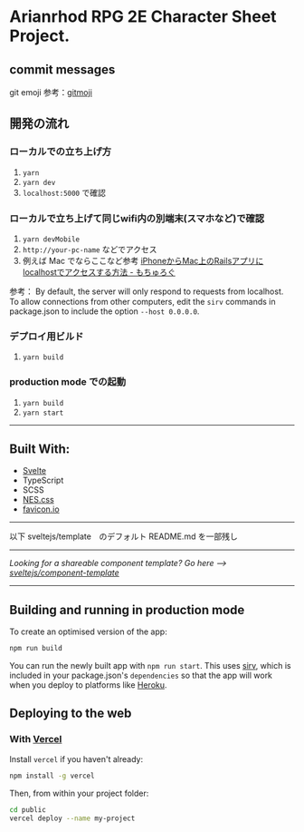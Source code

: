 # Arianrhod RPG 2E Character Sheet Project.

## commit messages
git emoji
参考：[gitmoji](https://gitmoji.carloscuesta.me/)

## 開発の流れ
### ローカルでの立ち上げ方
1. `yarn`
2. `yarn dev`
3. `localhost:5000` で確認

### ローカルで立ち上げて同じwifi内の別端末(スマホなど)で確認
1. `yarn devMobile`
2. `http://your-pc-name` などでアクセス
3. 例えば Mac でならここなど参考 [iPhoneからMac上のRailsアプリにlocalhostでアクセスする方法 - もちゅろぐ](https://blog.mothule.com/mac/how-to-access-localhost-from-ios)

参考：
By default, the server will only respond to requests from localhost. To allow connections from other computers, edit the `sirv` commands in package.json to include the option `--host 0.0.0.0`.

### デプロイ用ビルド
1. `yarn build`

### production mode での起動
1. `yarn build`
2. `yarn start`

---

## Built With:
- [Svelte](https://svelte.dev/)
- TypeScript
- SCSS
- [NES.css](https://nostalgic-css.github.io/NES.css/)
- [favicon.io](https://favicon.io/)

---

以下 sveltejs/template　のデフォルト README.md を一部残し

---

*Looking for a shareable component template? Go here --> [sveltejs/component-template](https://github.com/sveltejs/component-template)*

---

## Building and running in production mode

To create an optimised version of the app:

```bash
npm run build
```

You can run the newly built app with `npm run start`. This uses [sirv](https://github.com/lukeed/sirv), which is included in your package.json's `dependencies` so that the app will work when you deploy to platforms like [Heroku](https://heroku.com).

## Deploying to the web

### With [Vercel](https://vercel.com)

Install `vercel` if you haven't already:

```bash
npm install -g vercel
```

Then, from within your project folder:

```bash
cd public
vercel deploy --name my-project
```
